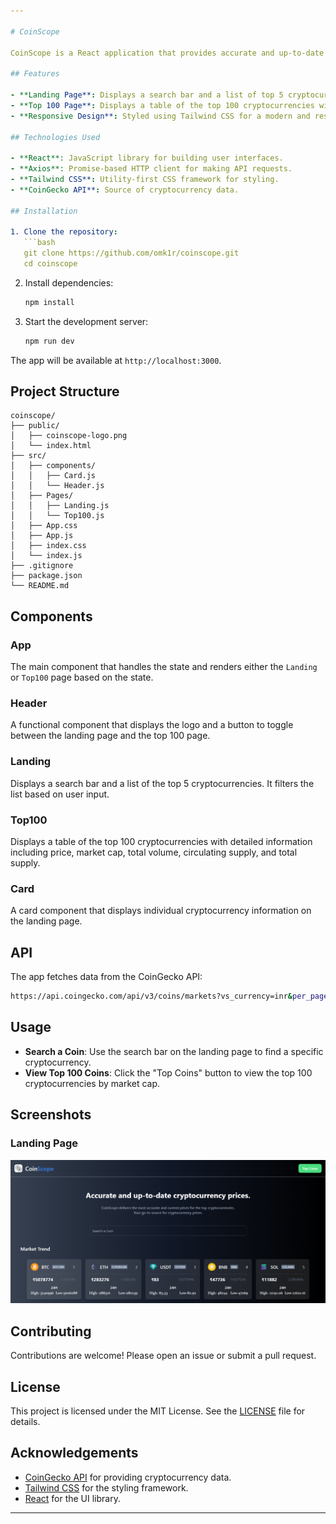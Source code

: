 ```yaml
---

# CoinScope

CoinScope is a React application that provides accurate and up-to-date cryptocurrency prices. The app fetches data from the CoinGecko API and displays it in a user-friendly interface. It features a landing page with a search function and a top 100 coins page.

## Features

- **Landing Page**: Displays a search bar and a list of top 5 cryptocurrencies.
- **Top 100 Page**: Displays a table of the top 100 cryptocurrencies with detailed information.
- **Responsive Design**: Styled using Tailwind CSS for a modern and responsive design.

## Technologies Used

- **React**: JavaScript library for building user interfaces.
- **Axios**: Promise-based HTTP client for making API requests.
- **Tailwind CSS**: Utility-first CSS framework for styling.
- **CoinGecko API**: Source of cryptocurrency data.

## Installation

1. Clone the repository:
   ```bash
   git clone https://github.com/omk1r/coinscope.git
   cd coinscope
   ```

2. Install dependencies:
   ```bash
   npm install
   ```

3. Start the development server:
   ```bash
   npm run dev
   ```

The app will be available at `http://localhost:3000`.

## Project Structure

```
coinscope/
├── public/
│   ├── coinscope-logo.png
│   └── index.html
├── src/
│   ├── components/
│   │   ├── Card.js
│   │   └── Header.js
│   ├── Pages/
│   │   ├── Landing.js
│   │   └── Top100.js
│   ├── App.css
│   ├── App.js
│   ├── index.css
│   └── index.js
├── .gitignore
├── package.json
└── README.md
```

## Components

### App

The main component that handles the state and renders either the `Landing` or `Top100` page based on the state.

### Header

A functional component that displays the logo and a button to toggle between the landing page and the top 100 page.

### Landing

Displays a search bar and a list of the top 5 cryptocurrencies. It filters the list based on user input.

### Top100

Displays a table of the top 100 cryptocurrencies with detailed information including price, market cap, total volume, circulating supply, and total supply.

### Card

A card component that displays individual cryptocurrency information on the landing page.

## API

The app fetches data from the CoinGecko API:

```bash
https://api.coingecko.com/api/v3/coins/markets?vs_currency=inr&per_page=100&precision=0&x_cg_demo_api_key={your_api_key}
```

## Usage

- **Search a Coin**: Use the search bar on the landing page to find a specific cryptocurrency.
- **View Top 100 Coins**: Click the "Top Coins" button to view the top 100 cryptocurrencies by market cap.

## Screenshots

### Landing Page
![Landing Page](./landing-page.png)


## Contributing

Contributions are welcome! Please open an issue or submit a pull request.

## License

This project is licensed under the MIT License. See the [LICENSE](LICENSE) file for details.

## Acknowledgements

- [CoinGecko API](https://www.coingecko.com/en/api) for providing cryptocurrency data.
- [Tailwind CSS](https://tailwindcss.com/) for the styling framework.
- [React](https://reactjs.org/) for the UI library.

---
```

